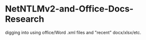 # NetNTLMv2-and-Office-Docs-Research
digging into using office/Word .xml files and "recent" docx/xlsx/etc. 
